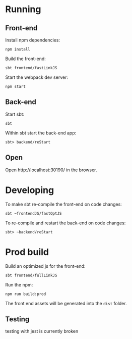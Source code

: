 # Running

## Front-end

Install npm dependencies:

```
npm install
```

Build the front-end:

```
sbt frontend/fastLinkJS
```

Start the webpack dev server:

```
npm start
```

## Back-end

Start sbt:

```
sbt
```

Within sbt start the back-end app:

```
sbt> backend/reStart
```

## Open 

Open http://localhost:30190/ in the browser.

# Developing

To make sbt re-compile the front-end on code changes:

```
sbt ~frontendJS/fastOptJS
```

To re-compile and restart the back-end on code changes:

```
sbt> ~backend/reStart
```

# Prod build

Build an optimized js for the front-end:

```
sbt frontend/fullLinkJS
```

Run the npm:

```
npm run build:prod
```

The front end assets will be generated into the `dist` folder.

## Testing

testing with jest is currently broken

